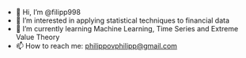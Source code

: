 - 👋 Hi, I’m @filipp998
- 👀 I’m interested in applying statistical techniques to financial data
- 🌱 I’m currently learning Machine Learning, Time Series and Extreme Value Theory
- 📫 How to reach me: philippovphilipp@gmail.com

<!---
filipp998/filipp998 is a ✨ special ✨ repository because its `README.md` (this file) appears on your GitHub profile.
You can click the Preview link to take a look at your changes.
--->
